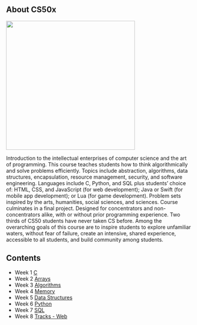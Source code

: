 ## About CS50x
<img src="https://cdn.shopify.com/s/files/1/0254/8832/6765/files/CS50_White_Transparent.png?123" width="350"/>

Introduction to the intellectual enterprises of computer science and the art of programming. This course teaches students how to think algorithmically and solve problems efficiently. Topics include abstraction, algorithms, data structures, encapsulation, resource management, security, and software engineering. Languages include C, Python, and SQL plus students’ choice of: HTML, CSS, and JavaScript (for web development); Java or Swift (for mobile app development); or Lua (for game development). Problem sets inspired by the arts, humanities, social sciences, and sciences. Course culminates in a final project. Designed for concentrators and non-concentrators alike, with or without prior programming experience. Two thirds of CS50 students have never taken CS before. Among the overarching goals of this course are to inspire students to explore unfamiliar waters, without fear of failure, create an intensive, shared experience, accessible to all students, and build community among students.

## Contents

- Week 1 [C](https://github.com/abdhsani/CS50X/tree/master/pset1)
- Week 2 [Arrays](https://github.com/abdhsani/CS50X/tree/master/pset2)
- Week 3 [Algorithms](https://github.com/abdhsani/CS50X/tree/master/pset3)
- Week 4 [Memory](https://github.com/abdhsani/CS50X/tree/master/pset4)
- Week 5 [Data Structures](https://github.com/abdhsani/CS50X/tree/master/pset5/speller)
- Week 6 [Python](https://github.com/abdhsani/CS50X/tree/master/pset6)
- Week 7 [SQL](https://github.com/abdhsani/CS50X/tree/master/pset7)
- Week 8 [Tracks - Web](https://github.com/abdhsani/CS50X/tree/master/pset8)
